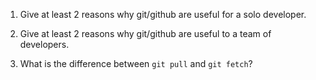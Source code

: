 1. Give at least 2 reasons why git/github are useful for a solo developer.

2. Give at least 2 reasons why git/github are useful to a team of developers.

3. What is the difference between `git pull` and `git fetch`?